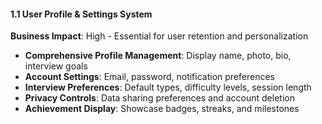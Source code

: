 #### 1.1 User Profile & Settings System
**Business Impact**: High - Essential for user retention and personalization
- **Comprehensive Profile Management**: Display name, photo, bio, interview goals
- **Account Settings**: Email, password, notification preferences
- **Interview Preferences**: Default types, difficulty levels, session length
- **Privacy Controls**: Data sharing preferences and account deletion
- **Achievement Display**: Showcase badges, streaks, and milestones